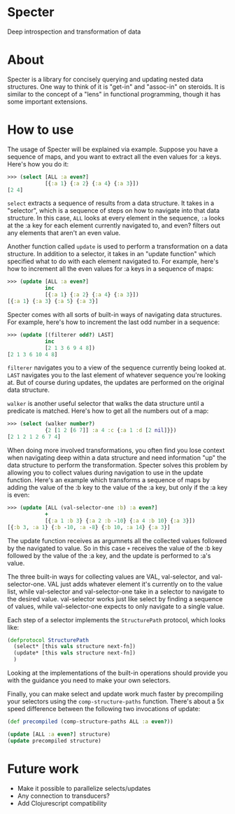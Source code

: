 # Specter
Deep introspection and transformation of data

# About

Specter is a library for concisely querying and updating nested data structures. One way to think of it is "get-in" and "assoc-in" on steroids. It is similar to the concept of a "lens" in functional programming, though it has some important extensions. 

# How to use

The usage of Specter will be explained via example. Suppose you have a sequence of maps, and you want to extract all the even values for :a keys. Here's how you do it:
```clojure
>>> (select [ALL :a even?]
            [{:a 1} {:a 2} {:a 4} {:a 3}])
[2 4]
```

`select` extracts a sequence of results from a data structure. It takes in a "selector", which is a sequence of steps on how to navigate into that data structure. In this case, `ALL` looks at every element in the sequence, `:a` looks at the :a key for each element currently navigated to, and even? filters out any elements that aren't an even value.

Another function called `update` is used to perform a transformation on a data structure. In addition to a selector, it takes in an "update function" which specified what to do with each element navigated to. For example, here's how to increment all the even values for :a keys in a sequence of maps:

```clojure
>>> (update [ALL :a even?]
            inc
            [{:a 1} {:a 2} {:a 4} {:a 3}])
[{:a 1} {:a 3} {:a 5} {:a 3}]
```

Specter comes with all sorts of built-in ways of navigating data structures. For example, here's how to increment the last odd number in a sequence:

```clojure
>>> (update [(filterer odd?) LAST]
            inc
            [2 1 3 6 9 4 8])
[2 1 3 6 10 4 8]
```

`filterer` navigates you to a view of the sequence currently being looked at. `LAST` navigates you to the last element of whatever sequence you're looking at. But of course during updates, the updates are performed on the original data structure. 

`walker` is another useful selector that walks the data structure until a predicate is matched. Here's how to get all the numbers out of a map:

```clojure
>>> (select (walker number?)
            {2 [1 2 [6 7]] :a 4 :c {:a 1 :d [2 nil]}})
[2 1 2 1 2 6 7 4]
```

When doing more involved transformations, you often find you lose context when navigating deep within a data structure and need information "up" the data structure to perform the transformation. Specter solves this problem by allowing you to collect values during navigation to use in the update function. Here's an example which transforms a sequence of maps by adding the value of the :b key to the value of the :a key, but only if the :a key is even:

```clojure
>>> (update [ALL (val-selector-one :b) :a even?]
            +
            [{:a 1 :b 3} {:a 2 :b -10} {:a 4 :b 10} {:a 3}])
[{:b 3, :a 1} {:b -10, :a -8} {:b 10, :a 14} {:a 3}]
```

The update function receives as argumnets all the collected values followed by the navigated to value. So in this case `+` receives the value of the :b key followed by the value of the :a key, and the update is performed to :a's value. 

The three built-in ways for collecting values are VAL, val-selector, and val-selector-one. VAL just adds whatever element it's currently on to the value list, while val-selector and val-selector-one take in a selector to navigate to the desired value. val-selector works just like select by finding a sequence of values, while val-selector-one expects to only navigate to a single value.

Each step of a selector implements the `StructurePath` protocol, which looks like:

```clojure
(defprotocol StructurePath
  (select* [this vals structure next-fn])
  (update* [this vals structure next-fn])
  )
```

Looking at the implementations of the built-in operations should provide you with the guidance you need to make your own selectors.

Finally, you can make select and update work much faster by precompiling your selectors using the `comp-structure-paths` function. There's about a 5x speed difference between the following two invocations of update:

```clojure
(def precompiled (comp-structure-paths ALL :a even?))

(update [ALL :a even?] structure)
(update precompiled structure)

```


# Future work
- Make it possible to parallelize selects/updates
- Any connection to transducers?
- Add Clojurescript compatibility


